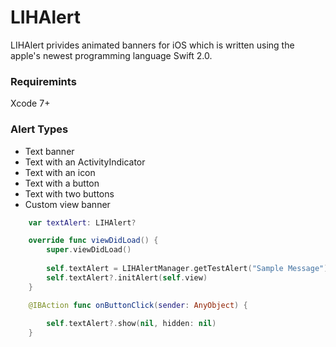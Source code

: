# LIHAlert
LIHAlert privides animated banners for iOS which is written using the apple's newest programming language Swift 2.0. 

### Requiremints
Xcode 7+

### Alert Types
<UL>
<li>Text banner</li>
<li>Text with an ActivityIndicator</li>
<li>Text with an icon</li>
<li>Text with a button</li>
<li>Text with two buttons</li>
<li>Custom view banner</li>
</UL>

```Swift
    var textAlert: LIHAlert?

    override func viewDidLoad() {
        super.viewDidLoad()
        
        self.textAlert = LIHAlertManager.getTestAlert("Sample Message")
        self.textAlert?.initAlert(self.view)
    }

    @IBAction func onButtonClick(sender: AnyObject) {
        
        self.textAlert?.show(nil, hidden: nil)
    }
```
